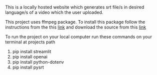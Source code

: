 This is a locally hosted website which generates srt file/s in desired language/s of a video which the user uploaded.

This project uses ffmpeg package. To install this package follow the instructions from the this [link](https://www.geeksforgeeks.org/how-to-install-ffmpeg-on-windows/) and download the source from this [link](https://github.com/GyanD/codexffmpeg/releases/tag/2024-09-05-git-3d0d0f68d5)

To run the project on your local computer run these commands on your terminal at projects path

1) pip install streamlit
2) pip install openai
3) pip install python-dotenv
4) pip install pysrt

